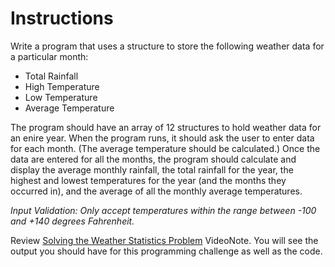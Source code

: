 # Instructions  

Write a program that uses a structure to store the following weather data for a particular month:

* Total Rainfall
* High Temperature
* Low Temperature
* Average Temperature

The program should have an array of 12 structures to hold weather data for an enire year. When the program runs, it should ask the user to enter data for each month. (The average temperature should be calculated.) Once the data are entered for all the months, the program should calculate and display the average monthly rainfall, the total rainfall for the year, the highest and lowest temperatures for the year (and the months they occurred in), and the average of all the monthly average temperatures.

_Input Validation: Only accept temperatures within the range between -100 and +140 degrees Fahrenheit._

Review [Solving the Weather Statistics Problem](https://mediaplayer.pearsoncmg.com/assets/gaddis_cpp10e_1103_Solving_Weather_Statistics_Problem) VideoNote. You will see the output you should have for this programming challenge as well as the code. 
